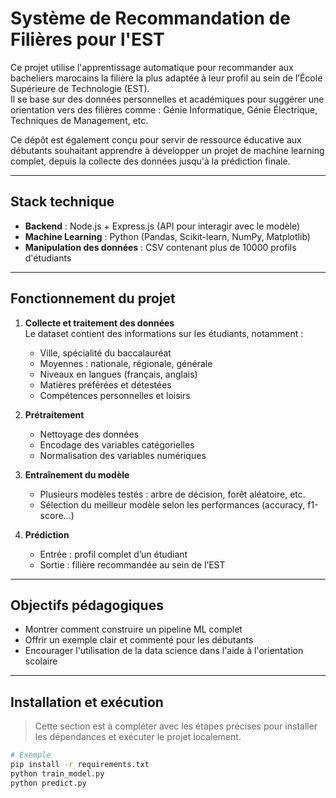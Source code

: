 # Système de Recommandation de Filières pour l'EST

Ce projet utilise l'apprentissage automatique pour recommander aux bacheliers marocains la filière la plus adaptée à leur profil au sein de l’École Supérieure de Technologie (EST).  
Il se base sur des données personnelles et académiques pour suggérer une orientation vers des filières comme : Génie Informatique, Génie Électrique, Techniques de Management, etc.

Ce dépôt est également conçu pour servir de ressource éducative aux débutants souhaitant apprendre à développer un projet de machine learning complet, depuis la collecte des données jusqu'à la prédiction finale.

---

## Stack technique

- **Backend** : Node.js + Express.js (API pour interagir avec le modèle)
- **Machine Learning** : Python (Pandas, Scikit-learn, NumPy, Matplotlib)
- **Manipulation des données** : CSV contenant plus de 10000 profils d'étudiants
---

## Fonctionnement du projet

1. **Collecte et traitement des données**  
   Le dataset contient des informations sur les étudiants, notamment :
   - Ville, spécialité du baccalauréat  
   - Moyennes : nationale, régionale, générale  
   - Niveaux en langues (français, anglais)  
   - Matières préférées et détestées  
   - Compétences personnelles et loisirs

2. **Prétraitement**  
   - Nettoyage des données  
   - Encodage des variables catégorielles  
   - Normalisation des variables numériques

3. **Entraînement du modèle**  
   - Plusieurs modèles testés : arbre de décision, forêt aléatoire, etc.  
   - Sélection du meilleur modèle selon les performances (accuracy, f1-score...)

4. **Prédiction**  
   - Entrée : profil complet d’un étudiant  
   - Sortie : filière recommandée au sein de l’EST

---

## Objectifs pédagogiques

- Montrer comment construire un pipeline ML complet  
- Offrir un exemple clair et commenté pour les débutants  
- Encourager l'utilisation de la data science dans l'aide à l'orientation scolaire

---

## Installation et exécution

> Cette section est à compléter avec les étapes précises pour installer les dépendances et exécuter le projet localement.

```bash
# Exemple
pip install -r requirements.txt
python train_model.py
python predict.py
